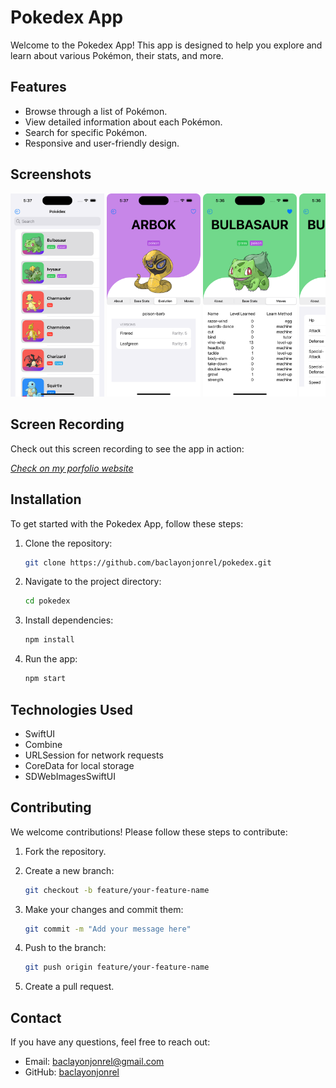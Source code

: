 # Pokedex App

Welcome to the Pokedex App! This app is designed to help you explore and learn about various Pokémon, their stats, and more.

## Features

- Browse through a list of Pokémon.
- View detailed information about each Pokémon.
- Search for specific Pokémon.
- Responsive and user-friendly design.

## Screenshots

<div style="overflow-x: scroll; white-space: nowrap;">
    <img src="https://github.com/baclayonjonrel/Pokedex/blob/168a541d18a2e43016d2ac3ae94e5d859d33a58f/images/SimulatorScreenshot1.png" alt="Home Screen" width="150"/>
    <img src="https://github.com/baclayonjonrel/Pokedex/blob/763edfd52fb0d2cc6da64a19bc6e88b4f6d90ee1/images/SimulatorScreenshot2.png" alt="Home Screen" width="150"/>
    <img src="https://github.com/baclayonjonrel/Pokedex/blob/763edfd52fb0d2cc6da64a19bc6e88b4f6d90ee1/images/SimulatorScreenshot3.png" alt="Home Screen" width="150"/>
    <img src="https://github.com/baclayonjonrel/Pokedex/blob/763edfd52fb0d2cc6da64a19bc6e88b4f6d90ee1/images/SimulatorScreenshot4.png" alt="Home Screen" width="150"/>
    <img src="https://github.com/baclayonjonrel/Pokedex/blob/763edfd52fb0d2cc6da64a19bc6e88b4f6d90ee1/images/SimulatorScreenshot5.png" alt="Home Screen" width="150"/>
    <img src="https://github.com/baclayonjonrel/Pokedex/blob/763edfd52fb0d2cc6da64a19bc6e88b4f6d90ee1/images/SimulatorScreenshot6.png" alt="Home Screen" width="150"/>
    <img src="https://github.com/baclayonjonrel/Pokedex/blob/763edfd52fb0d2cc6da64a19bc6e88b4f6d90ee1/images/SimulatorScreenshot7.png" alt="Home Screen" width="150"/>
    <img src="https://github.com/baclayonjonrel/Pokedex/blob/763edfd52fb0d2cc6da64a19bc6e88b4f6d90ee1/images/SimulatorScreenshot8.png" alt="Home Screen" width="150"/>
    <img src="https://github.com/baclayonjonrel/Pokedex/blob/763edfd52fb0d2cc6da64a19bc6e88b4f6d90ee1/images/SimulatorScreenshot9.png" alt="Home Screen" width="150"/>
    <img src="https://github.com/baclayonjonrel/Pokedex/blob/763edfd52fb0d2cc6da64a19bc6e88b4f6d90ee1/images/SimulatorScreenshot10.png" alt="Home Screen" width="150"/>
</div>

## Screen Recording

Check out this screen recording to see the app in action:

[*Check on my porfolio website*](https://jonrelbaclayon.netlify.app/#projects)

## Installation

To get started with the Pokedex App, follow these steps:

1. Clone the repository:
    ```bash
    git clone https://github.com/baclayonjonrel/pokedex.git
    ```

2. Navigate to the project directory:
    ```bash
    cd pokedex
    ```

3. Install dependencies:
    ```bash
    npm install
    ```

4. Run the app:
    ```bash
    npm start
    ```

## Technologies Used

- SwiftUI
- Combine
- URLSession for network requests
- CoreData for local storage
- SDWebImagesSwiftUI

## Contributing

We welcome contributions! Please follow these steps to contribute:

1. Fork the repository.
2. Create a new branch:
    ```bash
    git checkout -b feature/your-feature-name
    ```

3. Make your changes and commit them:
    ```bash
    git commit -m "Add your message here"
    ```

4. Push to the branch:
    ```bash
    git push origin feature/your-feature-name
    ```

5. Create a pull request.

## Contact

If you have any questions, feel free to reach out:

- Email: [baclayonjonrel@gmail.com](mailto:baclayonjonrel@gmail.com)
- GitHub: [baclayonjonrel](https://github.com/baclayonjonrel)

